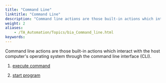 ```yaml
--- 
title: "Command Line"
linktitle: "Command Line"
description: "Command line actions are those built-in actions which interact with the host computer's operating system through the command line interface (CLI)."
weight: 2
aliases: 
    - /TA_Automation/Topics/bia_Command_line.html
keywords: 
---
```


Command line actions are those built-in actions which interact with the host computer's operating system through the command line interface \(CLI\).

1.  [execute command](/automation-guide/action-based-testing-language/built-in-actions/system-actions/command-line/execute-command)  

2.  [start program](/automation-guide/action-based-testing-language/built-in-actions/system-actions/command-line/start-program)  





